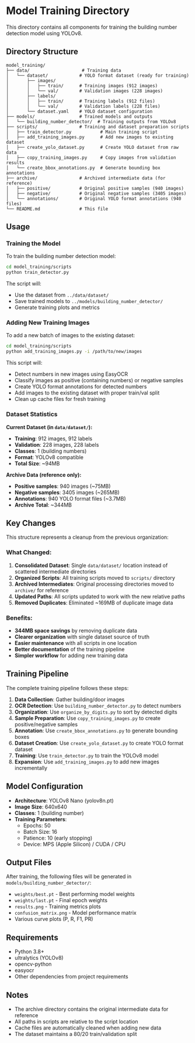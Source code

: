 # Model Training Directory

This directory contains all components for training the building number detection model using YOLOv8.

## Directory Structure

```
model_training/
├── data/                    # Training data
│   └── dataset/            # YOLO format dataset (ready for training)
│       ├── images/
│       │   ├── train/      # Training images (912 images)
│       │   └── val/        # Validation images (228 images)
│       ├── labels/
│       │   ├── train/      # Training labels (912 files)
│       │   └── val/        # Validation labels (228 files)
│       └── dataset.yaml    # YOLO dataset configuration
├── models/                 # Trained models and outputs
│   └── building_number_detector/  # Training outputs from YOLOv8
├── scripts/                # Training and dataset preparation scripts
│   ├── train_detector.py           # Main training script
│   ├── add_training_images.py      # Add new images to existing dataset
│   ├── create_yolo_dataset.py      # Create YOLO dataset from raw data
│   ├── copy_training_images.py     # Copy images from validation results
│   └── create_bbox_annotations.py  # Generate bounding box annotations
├── archive/                # Archived intermediate data (for reference)
│   ├── positive/           # Original positive samples (940 images)
│   ├── negative/           # Original negative samples (3405 images)
│   └── annotations/        # Original YOLO format annotations (940 files)
└── README.md               # This file
```

## Usage

### Training the Model

To train the building number detection model:

```bash
cd model_training/scripts
python train_detector.py
```

The script will:
- Use the dataset from `../data/dataset/`
- Save trained models to `../models/building_number_detector/`
- Generate training plots and metrics

### Adding New Training Images

To add a new batch of images to the existing dataset:

```bash
cd model_training/scripts
python add_training_images.py -i /path/to/new/images
```

This script will:
- Detect numbers in new images using EasyOCR
- Classify images as positive (containing numbers) or negative samples
- Create YOLO format annotations for detected numbers
- Add images to the existing dataset with proper train/val split
- Clean up cache files for fresh training

### Dataset Statistics

**Current Dataset (in `data/dataset/`):**
- **Training**: 912 images, 912 labels
- **Validation**: 228 images, 228 labels
- **Classes**: 1 (building numbers)
- **Format**: YOLOv8 compatible
- **Total Size**: ~94MB

**Archive Data (reference only):**
- **Positive samples**: 940 images (~75MB)
- **Negative samples**: 3405 images (~265MB)
- **Annotations**: 940 YOLO format files (~3.7MB)
- **Archive Total**: ~344MB

## Key Changes

This structure represents a cleanup from the previous organization:

### What Changed:
1. **Consolidated Dataset**: Single `data/dataset/` location instead of scattered intermediate directories
2. **Organized Scripts**: All training scripts moved to `scripts/` directory
3. **Archived Intermediates**: Original processing directories moved to `archive/` for reference
4. **Updated Paths**: All scripts updated to work with the new relative paths
5. **Removed Duplicates**: Eliminated ~169MB of duplicate image data

### Benefits:
- **344MB space savings** by removing duplicate data
- **Clearer organization** with single dataset source of truth
- **Easier maintenance** with all scripts in one location
- **Better documentation** of the training pipeline
- **Simpler workflow** for adding new training data

## Training Pipeline

The complete training pipeline follows these steps:

1. **Data Collection**: Gather building/door images
2. **OCR Detection**: Use `building_number_detector.py` to detect numbers
3. **Organization**: Use `organize_by_digits.py` to sort by detected digits
4. **Sample Preparation**: Use `copy_training_images.py` to create positive/negative samples
5. **Annotation**: Use `create_bbox_annotations.py` to generate bounding boxes
6. **Dataset Creation**: Use `create_yolo_dataset.py` to create YOLO format dataset
7. **Training**: Use `train_detector.py` to train the YOLOv8 model
8. **Expansion**: Use `add_training_images.py` to add new images incrementally

## Model Configuration

- **Architecture**: YOLOv8 Nano (yolov8n.pt)
- **Image Size**: 640x640
- **Classes**: 1 (building number)
- **Training Parameters**:
  - Epochs: 50
  - Batch Size: 16
  - Patience: 10 (early stopping)
  - Device: MPS (Apple Silicon) / CUDA / CPU

## Output Files

After training, the following files will be generated in `models/building_number_detector/`:

- `weights/best.pt` - Best performing model weights
- `weights/last.pt` - Final epoch weights
- `results.png` - Training metrics plots
- `confusion_matrix.png` - Model performance matrix
- Various curve plots (P, R, F1, PR)

## Requirements

- Python 3.8+
- ultralytics (YOLOv8)
- opencv-python
- easyocr
- Other dependencies from project requirements

## Notes

- The archive directory contains the original intermediate data for reference
- All paths in scripts are relative to the script location
- Cache files are automatically cleaned when adding new data
- The dataset maintains a 80/20 train/validation split